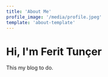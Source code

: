 ```yaml
---
title: 'About Me'
profile_image: '/media/profile.jpeg'
template: 'about-template'
---
```


# Hi, I'm Ferit Tunçer

This my blog to do.


